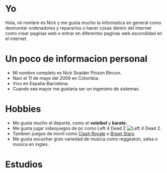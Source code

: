 # Yo
Hola, mi nombre es Nick y me gusta mucho la informatica en general como desmontar ordenadores y repararlos o hacer cosas dentro del internet como crear paginas web o entrar en diferentes paginas web escondidad en el internet.
# Un poco de informacion personal
- Mi nombre completo es Nick Snaider Pinzon Rincon.
- Naci el 11 de mayo del 2009 en Colombia.
- Vivo en España-Barcelona.
- Cuando sea mayor me gustaria ser un ingeniero de sistemas.
# Hobbies
- Me gusta mucho el deporte, como el **voleibol** y **karate**.
- Me gusta jugar videojuegos de pc como Left 4 Dead 2 ![Left 4 Dead 2](https://i.ytimg.com/vi/4c9jHdn8b1I/hq720.jpg?sqp=-oaymwEhCK4FEIIDSFryq4qpAxMIARUAAAAAGAElAADIQj0AgKJD&rs=AOn4CLDkzpRge_5ejh_fQbb5ZNDoG_htRw).
- Tambien juegos de movil como [Clash Royale](https://play.google.com/store/apps/details?id=com.supercell.clashroyale&hl=es&pli=1) o [Brawl Stars](https://play.google.com/store/apps/details?id=com.supercell.brawlstars&hl=es).
- Me gusta escuchar gran variedad de musica como reggeaton, salsa o musica en ingles.  
# Estudios 
